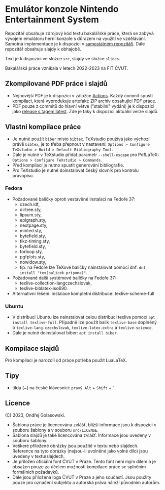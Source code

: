 # Emulátor konzole Nintendo Entertainment System
Repozitář obsahuje zdrojový kód textu bakalářské práce, která se zabývá vývojem emulátoru herní konzole s důrazem na využití ve vzdělávání. Samotná implementace je k dispozici v [samostatném repozitáři](https://github.com/andreondra/use). Dále repozitář obsahuje slajdy k obhajobě.

Text je k dispozici ve složce `src`, slajdy ve složce `slides`.

Bakalářská práce vznikala v letech 2022-2023 na FIT ČVUT.

## Zkompilované PDF práce i slajdů
- Nejnovější PDF je k dispozici v záložce [Actions](https://github.com/andreondra/bachelor-thesis/actions). Každý commit spustí kompilaci, která vyprodukuje artefakt: ZIP archiv obsahující PDF práce.
- PDF pouze z commitů do hlavní větve ("stabilní" vydání) je k dispozici jako [release s tagem latest](https://github.com/andreondra/bachelor-thesis/releases/tag/latest). Zde je taky k dispozici aktuální verze slajdů.

## Vlastní kompilace práce
- Je nutné použít `biber` místo `bibtex`. TeXstudio používá jako výchozí právě `bibtex`, je to třeba přepnout v nastavení: `Options > Configure TeXstudio > Build > Default Bibliography Tool`.
- Dále je nutné v TeXstudio přidat parametr `--shell-escape` pro PdfLaTeX: `Options > Configure TeXstudio > Commands`.
- Před kompilací je nutno spustit generování bibliografie.
- Pro TeXstudio je nutné doinstalovat český slovník pro kontrolu pravopisu.

### Fedora
- Požadované balíčky oproti vestavěné instalaci na Fedoře 37:
  - czech.ldf,
  - dirtree.sty,
  - lipsum.sty,
  - epigraph.sty,
  - nextpage.sty,
  - minted.sty,
  - bytefield.sty,
  - tikz-timing.sty,
  - bytefield.sty,
  - forloop.sty,
  - pgfplots.sty,
  - nowidow.sty,
  - tip: na Fedoře lze TeXové balíčky nainstalovat pomocí dnf: `dnf install "tex(balicek.pripona)"`.
- Požadované další systémové balíčky na Fedoře 37:
  - texlive-collection-langczechslovak,
  - texlive-biblatex-iso690.
- Alternativní řešení: instalace kompletní distribuce: texlive-scheme-full

### Ubuntu
- V distribuci Ubuntu lze nainstalovat celou distribuci texlive pomocí `apt install texlive-full`. Případně lze použít balík `texlive-base` doplněný o `texlive-lang-czechslovak`, `texlive-latex-extra` a `texlive-science`.
- Dále je nutné doinstalovat biber: `apt install biber`.

## Kompilace slajdů
Pro kompilaci je narozdíl od práce potřeba použít LuaLaTeX.

## Tipy
- tilda (~) na české klávesnici: `pravý Alt` + `Shift` + `` ` ``

## Licence
(C) 2023, Ondřej Golasowski.
- Šablona práce je licencována zvlášť, bližší informace jsou k dispozici v souboru šablony a v souboru `src/LICENSE`.
- Šablona slajdů je také licencována zvlášť. Informace jsou uvedeny v souboru šablony.
- Veškeré přiložené obrázky jsou použité v textu nebo slajdech. Reference na tyto obrázky (nejsou-li uvolněné jako volné dílo) jsou uvedeny v textu/slajdech.
- Je přiložen oficiální font ČVUT v Praze. Tento font není mým dílem a je obsažen pouze za účelem možnosti kompilace práce se splněním formálních požadavků.
- Dále jsou přiložena loga ČVUT v Praze a jeho součástí. Jsou použity pouze pro označení subjektu a autorská práva náleží původním autorům.

